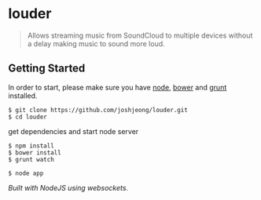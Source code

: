 # louder
> Allows streaming music from SoundCloud to multiple devices without a delay making music to sound more loud.

## Getting Started
In order to start, please make sure you have 
[node](http://nodejs.org/), [bower](http://bower.io/) and [grunt](http://gruntjs.com/) installed.
```shell
$ git clone https://github.com/joshjeong/louder.git
$ cd louder
```
get dependencies and start node server
```shell
$ npm install
$ bower install
$ grunt watch

$ node app
```

*Built with NodeJS using websockets.*
